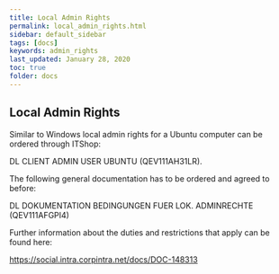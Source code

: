 ```yaml
---
title: Local Admin Rights
permalink: local_admin_rights.html
sidebar: default_sidebar
tags: [docs]
keywords: admin_rights
last_updated: January 28, 2020
toc: true
folder: docs
---
```


## Local Admin Rights

Similar to Windows local admin rights for a Ubuntu computer can be ordered through ITShop:

DL CLIENT ADMIN USER UBUNTU (QEV111AH31LR).

The following general documentation has to be ordered and agreed to before:

DL DOKUMENTATION BEDINGUNGEN FUER LOK. ADMINRECHTE (QEV111AFGPI4)

Further information about the duties and restrictions that apply can be found here:

https://social.intra.corpintra.net/docs/DOC-148313


